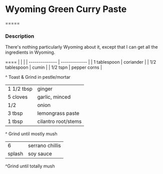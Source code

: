 # Wyoming Green Curry Paste
=====
### Description
There's nothing particularly Wyoming about it, except that I can get all the ingredients in Wyoming.

====
|                |               |
| -------------- | ------------- |
| 1 tablespoon   | coriander     |
| 1/2 tablespoon |  cumin        |
| 1/2 tspn       |  pepper corns |


^ Toast & Grind in pestle/mortar

| | |
| ---------- | ------------------- |
| 1 1/2 tbsp | ginger              |
| 5 cloves   | garlic, minced      |
| 1/2        |  onion              |
| 3 tbsp     | lemongrass paste    |
| 1 tbsp     | cilantro root/stems |

^ Grind until mostly mush

| | |
| --- | --- |
|6 |serrano chillis|
|splash | soy sauce|

^Grind until totally mush
